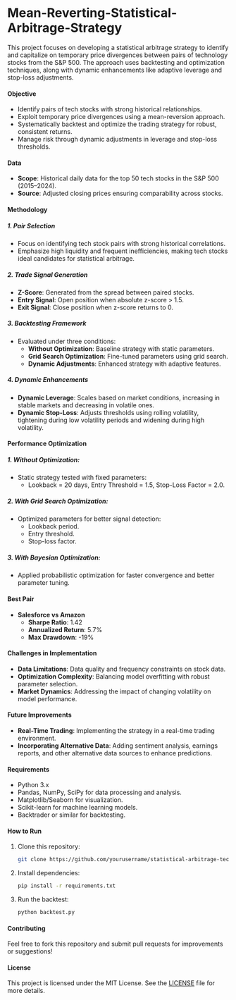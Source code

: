 # Mean-Reverting-Statistical-Arbitrage-Strategy
This project focuses on developing a statistical arbitrage strategy to identify and capitalize on temporary price divergences between pairs of technology stocks from the S&amp;P 500. The approach uses backtesting and optimization techniques, along with dynamic enhancements like adaptive leverage and stop-loss adjustments.

#### Objective
- Identify pairs of tech stocks with strong historical relationships.
- Exploit temporary price divergences using a mean-reversion approach.
- Systematically backtest and optimize the trading strategy for robust, consistent returns.
- Manage risk through dynamic adjustments in leverage and stop-loss thresholds.

#### Data
- **Scope**: Historical daily data for the top 50 tech stocks in the S&P 500 (2015–2024).
- **Source**: Adjusted closing prices ensuring comparability across stocks.

#### Methodology

##### 1. **Pair Selection**
   - Focus on identifying tech stock pairs with strong historical correlations.
   - Emphasize high liquidity and frequent inefficiencies, making tech stocks ideal candidates for statistical arbitrage.

##### 2. **Trade Signal Generation**
   - **Z-Score**: Generated from the spread between paired stocks.
   - **Entry Signal**: Open position when absolute z-score > 1.5.
   - **Exit Signal**: Close position when z-score returns to 0.

##### 3. **Backtesting Framework**
   - Evaluated under three conditions:
     - **Without Optimization**: Baseline strategy with static parameters.
     - **Grid Search Optimization**: Fine-tuned parameters using grid search.
     - **Dynamic Adjustments**: Enhanced strategy with adaptive features.
     
##### 4. **Dynamic Enhancements**
   - **Dynamic Leverage**: Scales based on market conditions, increasing in stable markets and decreasing in volatile ones.
   - **Dynamic Stop-Loss**: Adjusts thresholds using rolling volatility, tightening during low volatility periods and widening during high volatility.

#### Performance Optimization

##### 1. **Without Optimization**: 
   - Static strategy tested with fixed parameters:
     - Lookback = 20 days, Entry Threshold = 1.5, Stop-Loss Factor = 2.0.

##### 2. **With Grid Search Optimization**:
   - Optimized parameters for better signal detection:
     - Lookback period.
     - Entry threshold.
     - Stop-loss factor.

##### 3. **With Bayesian Optimization**:
   - Applied probabilistic optimization for faster convergence and better parameter tuning.

#### Best Pair
- **Salesforce vs Amazon**
  - **Sharpe Ratio**: 1.42
  - **Annualized Return**: 5.7%
  - **Max Drawdown**: -19%

#### Challenges in Implementation
- **Data Limitations**: Data quality and frequency constraints on stock data.
- **Optimization Complexity**: Balancing model overfitting with robust parameter selection.
- **Market Dynamics**: Addressing the impact of changing volatility on model performance.

#### Future Improvements
- **Real-Time Trading**: Implementing the strategy in a real-time trading environment.
- **Incorporating Alternative Data**: Adding sentiment analysis, earnings reports, and other alternative data sources to enhance predictions.

#### Requirements
- Python 3.x
- Pandas, NumPy, SciPy for data processing and analysis.
- Matplotlib/Seaborn for visualization.
- Scikit-learn for machine learning models.
- Backtrader or similar for backtesting.

#### How to Run
1. Clone this repository:
   ```bash
   git clone https://github.com/yourusername/statistical-arbitrage-tech-stocks.git
   ```
2. Install dependencies:
   ```bash
   pip install -r requirements.txt
   ```
3. Run the backtest:
   ```bash
   python backtest.py
   ```

#### Contributing
Feel free to fork this repository and submit pull requests for improvements or suggestions!

#### License
This project is licensed under the MIT License. See the [LICENSE](LICENSE) file for more details.
